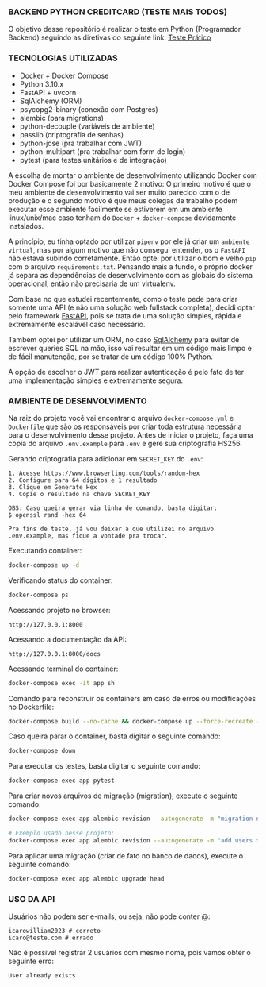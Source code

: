### BACKEND PYTHON CREDITCARD (TESTE MAIS TODOS)
O objetivo desse repositório é realizar o teste em Python (Programador Backend) seguindo as diretivas do seguinte link: [Teste Prático](https://github.com/MaisTodos/backend-python-creditcard)

### TECNOLOGIAS UTILIZADAS
 - Docker + Docker Compose
 - Python 3.10.x
 - FastAPI + uvcorn
 - SqlAlchemy (ORM)
 - psycopg2-binary (conexão com Postgres)
 - alembic (para migrations)
 - python-decouple (variáveis de ambiente)
 - passlib (criptografia de senhas)
 - python-jose (pra trabalhar com JWT)
 - python-multipart (pra trabalhar com form de login)
 - pytest (para testes unitários e de integração)

A escolha de montar o ambiente de desenvolvimento utilizando Docker com Docker Compose foi por basicamente 2 motivo: O primeiro motivo é que o meu ambiente de desenvolvimento vai ser muito parecido com o de produção e o segundo motivo é que meus colegas de trabalho podem executar esse ambiente facilmente se estiverem em um ambiente linux/unix/mac caso tenham do `Docker` + `docker-compose` devidamente instalados.

A princípio, eu tinha optado por utilizar `pipenv` por ele já criar um `ambiente virtual`, mas por algum motivo que não consegui entender, os o `FastAPI` não estava subindo corretamente. Então optei por utilizar o bom e velho `pip` com o arquivo `requirements.txt`. Pensando mais a fundo, o próprio docker já separa as dependências de desenvolvimento com as globais do sistema operacional, então não precisaria de um virtualenv.

Com base no que estudei recentemente, como o teste pede para criar somente uma API (e não uma solução web fullstack completa), decidi optar pelo framework [FastAPI](https://fastapi.tiangolo.com/), pois se trata de uma solução simples, rápida e extremamente escalável caso necessário.

Também optei por utilizar um ORM, no caso [SqlAlchemy](https://www.sqlalchemy.org/) para evitar de escrever queries SQL na mão, isso vai resultar em um código mais limpo e de fácil manutenção, por se tratar de um código 100% Python.

A opção de escolher o JWT para realizar autenticação é pelo fato de ter uma implementação simples e extremamente segura.

### AMBIENTE DE DESENVOLVIMENTO
Na raiz do projeto você vai encontrar o arquivo `docker-compose.yml` e `Dockerfile` que são os responsáveis por criar toda estrutura necessária para o desenvolvimento desse projeto.
Antes de iniciar o projeto, faça uma cópia do arquivo `.env.example` para `.env` e gere sua criptografia HS256.

Gerando criptografia para adicionar em `SECRET_KEY` do `.env`:
```
1. Acesse https://www.browserling.com/tools/random-hex
2. Configure para 64 dígitos e 1 resultado
3. Clique em Generate Hex
4. Copie o resultado na chave SECRET_KEY

OBS: Caso queira gerar via linha de comando, basta digitar:
$ openssl rand -hex 64

Pra fins de teste, já vou deixar a que utilizei no arquivo .env.example, mas fique a vontade pra trocar.
```

Executando container:
```bash
docker-compose up -d
```

Verificando status do container:
```bash
docker-compose ps
```


Acessando projeto no browser:
```
http://127.0.0.1:8000
```

Acessando a documentação da API:
```
http://127.0.0.1:8000/docs
```

Acessando terminal do container:
```bash
docker-compose exec -it app sh
```

Comando para reconstruir os containers em caso de erros ou modificações no Dockerfile:
```bash
docker-compose build --no-cache && docker-compose up --force-recreate -d
```

Caso queira parar o container, basta digitar o seguinte comando:
```bash
docker-compose down
```

Para executar os testes, basta digitar o seguinte comando:
```bash
docker-compose exec app pytest
```

Para criar novos arquivos de migração (migration), execute o seguinte comando:
```bash
docker-compose exec app alembic revision --autogenerate -m "migration name"

# Exemplo usado nesse projeto:
docker-compose exec app alembic revision --autogenerate -m "add users table"
```

Para aplicar uma migração (criar de fato no banco de dados), execute o seguinte comando:
```bash
docker-compose exec app alembic upgrade head
```

### USO DA API
Usuários não podem ser e-mails, ou seja, não pode conter @:
```
icarowilliam2023 # correto
icaro@teste.com # errado
```

Não é possível registrar 2 usuários com mesmo nome, pois vamos obter o seguinte erro:
```
User already exists
```